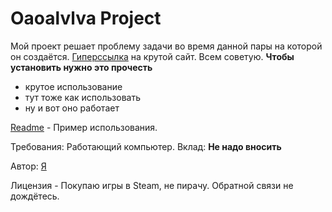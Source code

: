 # Oaoalvlva Project
Мой проект решает проблему задачи во время данной пары на которой он создаётся.
[Гиперссылка](youtube.com) на крутой сайт. Всем советую.
**Чтобы установить нужно это прочесть**
- крутое использование
- тут тоже как использовать
- ну и вот оно работает

[Readme](https://github.com/Idkreally-cpu/Idkreally-cpu/tree/main) - Пример использования.

Требования: Работающий компьютер.
Вклад: **Не надо вносить**

Автор: [Я](https://github.com/Idkreally-cpu)

Лицензия - Покупаю игры в Steam, не пирачу.
Обратной связи не дождётесь.

